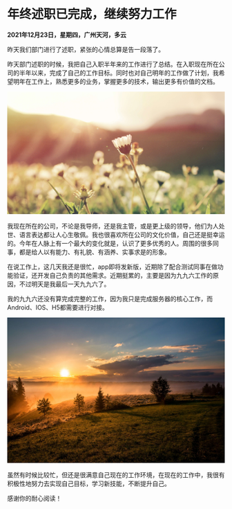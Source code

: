 # 年终述职已完成，继续努力工作

**2021年12月23日，星期四，广州天河，多云**

昨天我们部门进行了述职，紧张的心情总算是告一段落了。



昨天部门述职的时候，我把自己入职半年来的工作进行了总结。在入职现在所在公司的半年以来，完成了自己的工作目标。同时也对自己明年的工作做了计划，我希望明年在工作上，熟悉更多的业务，掌握更多的技术，输出更多有价值的文档。

![211222-01.jpg](../img/211222-01.jpg)


我现在所在的公司，不论是我导师，还是我主管，或是更上级的领导，他们为人处世、语言表达都让人心生敬佩。我也很喜欢所在公司的文化价值，自己还是挺幸运的。今年在人脉上有一个最大的变化就是，认识了更多优秀的人。周围的很多同事，都是给人以有能力、有礼貌、有涵养、实事求是的形象。


在说工作上，这几天我还是很忙，app即将发新版，近期除了配合测试同事在做功能验证，还开发自己负责的其他需求。近期挺累的，主要是因为九九六工作的原因，不过明天是我最后一天九九六了。

我的九九六还没有算完成完整的工作，因为我只是完成服务器的核心工作，而Android、IOS、H5都需要进行对接。

![211222-02.jpg](../img/211222-02.jpg)

虽然有时候比较忙，但还是很满意自己现在的工作环境，在现在的工作中，我很有积极性地努力去实现自己目标，学习新技能，不断提升自己。


感谢你的耐心阅读！